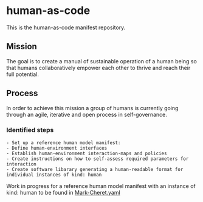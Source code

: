 # human-as-code

This is the human-as-code manifest repository.

## Mission

The goal is to create a manual of sustainable operation of a human being so that humans collaboratively empower each other to thrive and reach their full potential.

## Process

In order to achieve this mission a group of humans is currently going through an agile, iterative and open process in self-governance.

### Identified steps

    - Set up a reference human model manifest:
    - Define human-environment interfaces
    - Establish human-environment interaction-maps and policies
    - Create instructions on how to self-assess required parameters for interaction
    - Create software libarary generating a human-readable format for individual instances of kind: human

Work in progress for a reference human model manifest with an instance of kind: human to be found in [Mark-Cheret.yaml](Mark-Cheret.yaml)
